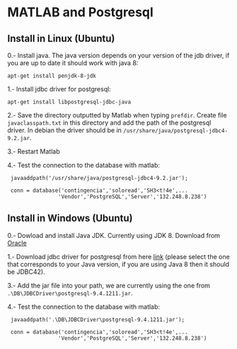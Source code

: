 MATLAB and Postgresql
========================

Install in Linux (Ubuntu)
---------------------------
0.- Install java. The java version depends on your version of the jdb driver, if you are up to date it should work with java 8:

  `apt-get install penjdk-8-jdk`

1.- Install jdbc driver for postgresql:

  `apt-get install libpostgresql-jdbc-java`

2.- Save the directory outputted by Matlab when typing `prefdir`. Create file `javaclasspath.txt` in this
directory and add the path of the postgresql driver. In debian the driver should be in `/usr/share/java/postgresql-jdbc4-9.2.jar`.

3.- Restart Matlab

4.- Test the connection to the database with matlab:
  ~~~~
   javaaddpath('/usr/share/java/postgresql-jdbc4-9.2.jar');

   conn = database('contingencia','soloread','SH3<t!4e',...
                  'Vendor','PostgreSQL','Server','132.248.8.238')
  ~~~~

Install in Windows (Ubuntu)
---------------------------
0.- Dowload and install Java JDK. Currently using JDK 8. Download from [Oracle](http://www.oracle.com/technetwork/java/javase/downloads/jdk8-downloads-2133151.html)

1.- Download jdbc driver for postgresql from here [link](https://jdbc.postgresql.org/) (please select the one that corresponds
to your Java version, if you are using Java 8 then it should be JDBC42).

3.- Add the jar file into your path, we are currently using the one from `.\DB\JDBCDriver\postgresql-9.4.1211.jar`.

4.- Test the connection to the database with matlab:
  ~~~~
   javaaddpath('.\DB\JDBCDriver\postgresql-9.4.1211.jar');

   conn = database('contingencia','soloread','SH3<t!4e',...
                  'Vendor','PostgreSQL','Server','132.248.8.238')
  ~~~~
